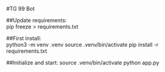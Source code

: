 #TG 99 Bot

##Update requirements:  
pip freeze > requirements.txt

##First install:  
python3 -m venv .venv
source .venv/bin/activate
pip install -r requirements.txt

##Initialize and start:
source .venv/bin/activate
python app.py
